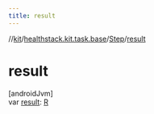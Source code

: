 ```yaml
---
title: result
---
```

//[kit](../../../index.html)/[healthstack.kit.task.base](../index.html)/[Step](index.html)/[result](result.html)



# result



[androidJvm]\
var [result](result.html): [R](index.html)




